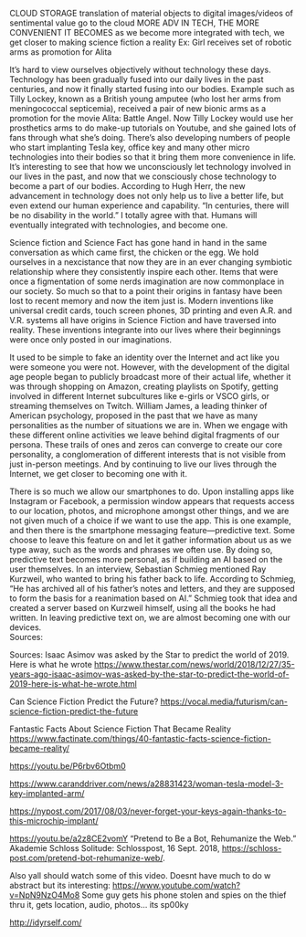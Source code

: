 CLOUD STORAGE
translation of material objects to digital
images/videos of sentimental value go to the cloud
MORE ADV IN TECH, THE MORE CONVENIENT IT BECOMES
as we become more integrated with tech, we get closer to making science fiction a reality Ex: Girl receives set of robotic arms as promotion for Alita
 
It’s hard to view ourselves objectively without technology these days. Technology has been gradually fused into our daily lives in the past centuries, and now it finally started fusing into our bodies. Example such as Tilly Lockey, known as a British young amputee (who lost her arms from meningococcal septicemia), received a pair of new bionic arms as a promotion for the movie Alita: Battle Angel. Now Tilly Lockey would use her prosthetics arms to do make-up tutorials on Youtube, and she gained lots of fans through what she’s doing. There’s also developing numbers of people who start implanting Tesla key, office key and many other micro technologies into their bodies so that it bring them more convenience in life. It’s interesting to see that how we unconsciously let technology involved in our lives in the past, and now that we consciously chose technology to become a part of our bodies. 
According to Hugh Herr, the new advancement in technology does not only help us to live a better life, but even extend our human experience and capability. “In centuries, there will be no disability in the world.” I totally agree with that. Humans will eventually integrated with technologies, and become one. 

Science fiction and Science Fact has gone hand in hand in the same conversation as which came first, the chicken or the egg. We hold ourselves in a nexcistance that now they are in an ever changing symbiotic relationship where they consistently inspire each other. Items that were once a figmentation of some nerds imagination are now commonplace in our society. So much so that to a point their origins in fantasy have been lost to recent memory and now the item just is. Modern inventions like universal credit cards, touch screen phones, 3D printing and even A.R. and V.R. systems all have origins in Science Fiction and have traversed into reality. These inventions integrante into our lives where their beginnings were once only posted in our imaginations. 

It used to be simple to fake an identity over the Internet and act like you were someone you were not. However, with the development of the digital age people began to publicly broadcast more of their actual life, whether it was through shopping on Amazon, creating playlists on Spotify, getting involved in different Internet subcultures like e-girls or VSCO girls, or streaming themselves on Twitch. William James, a leading thinker of American psychology, proposed in the past that we have as many personalities as the number of situations we are in. When we engage with these different online activities we leave behind digital fragments of our persona. These trails of ones and zeros can converge to create our core personality, a conglomeration of different interests that is not visible from just in-person meetings. And by continuing to live our lives through the Internet, we get closer to becoming one with it.

There is so much we allow our smartphones to do. Upon installing apps like Instagram or Facebook, a permission window appears that requests access to our location, photos, and microphone amongst other things, and we are not given much of a choice if we want to use the app. This is one example, and then there is the smartphone messaging feature—predictive text. Some choose to leave this feature on and let it gather information about us as we type away, such as the words and phrases we often use. By doing so, predictive text becomes more personal, as if building an AI based on the user themselves.
In an interview, Sebastian Schmieg mentioned Ray Kurzweil, who wanted to bring his father back to life. According to Schmieg, “He has archived all of his father’s notes and letters, and they are supposed to form the basis for a reanimation based on AI.” Schmieg took that idea and created a server based on Kurzweil himself, using all the books he had written. In leaving predictive text on, we are almost becoming one with our devices.  
Sources:

Sources:
Isaac Asimov was asked by the Star to predict the world of 2019. Here is what he wrote
https://www.thestar.com/news/world/2018/12/27/35-years-ago-isaac-asimov-was-asked-by-the-star-to-predict-the-world-of-2019-here-is-what-he-wrote.html

Can Science Fiction Predict the Future?
https://vocal.media/futurism/can-science-fiction-predict-the-future

Fantastic Facts About Science Fiction That Became Reality
https://www.factinate.com/things/40-fantastic-facts-science-fiction-became-reality/

https://youtu.be/P6rbv6Otbm0

https://www.caranddriver.com/news/a28831423/woman-tesla-model-3-key-implanted-arm/

https://nypost.com/2017/08/03/never-forget-your-keys-again-thanks-to-this-microchip-implant/

https://youtu.be/a2z8CE2vomY
“Pretend to Be a Bot, Rehumanize the Web.” Akademie Schloss Solitude: Schlosspost, 16 Sept. 2018, https://schloss-post.com/pretend-bot-rehumanize-web/.

Also yall should watch some of this video. Doesnt have much to do w abstract but its interesting:
https://www.youtube.com/watch?v=NpN9NzO4Mo8
Some guy gets his phone stolen and spies on the thief thru it, gets location, audio, photos… its sp00ky

http://idyrself.com/
